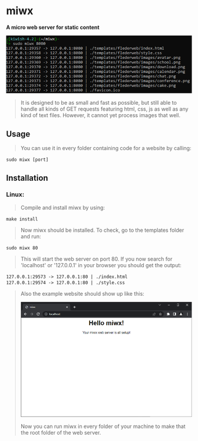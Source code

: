 # miwx
**A micro web server for static content**

![Alt Text](https://github.com/Flederossi/miwx/blob/main/assets/terminal.png)

> It is designed to be as small and fast as possible, but still able to handle all kinds of GET requests featuring html, css, js as well as any kind of text files. However, it cannot yet process images that well.

## Usage
> You can use it in every folder containing code for a website by calling:
```
sudo miwx [port]
```

## Installation
### Linux:
> Compile and install miwx by using:
```
make install
```
> Now miwx should be installed. To check, go to the templates folder and run:
```
sudo miwx 80
```
> This will start the web server on port 80. If you now search for 'localhost' or '127.0.0.1' in your browser you should get the output:
```
127.0.0.1:29573 -> 127.0.0.1:80 | ./index.html
127.0.0.1:29574 -> 127.0.0.1:80 | ./style.css
```
> Also the example website should show up like this:
>
> ![Alt Text](https://github.com/Flederossi/miwx/blob/main/assets/screen.png)
>
> Now you can run miwx in every folder of your machine to make that the root folder of the web server.
